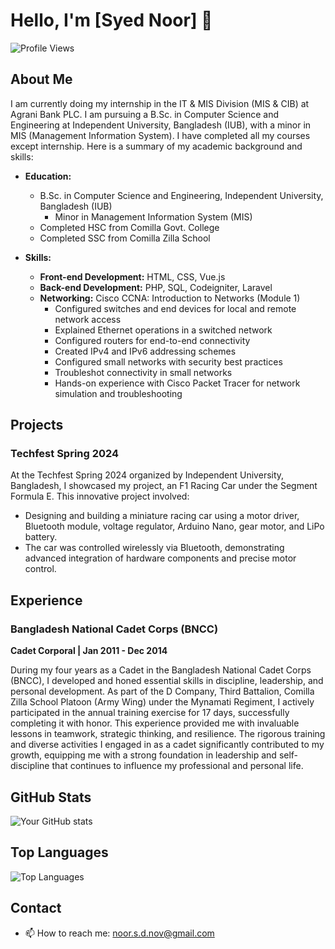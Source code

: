 # Hello, I'm [Syed Noor] 👋

![Profile Views](https://komarev.com/ghpvc/?username=Noorsyedd)

## About Me

I am currently doing my internship in the IT & MIS Division (MIS & CIB) at Agrani Bank PLC. I am pursuing a B.Sc. in Computer Science and Engineering at Independent University, Bangladesh (IUB), with a minor in MIS (Management Information System). I have completed all my courses except internship. Here is a summary of my academic background and skills:

- **Education:**
  - B.Sc. in Computer Science and Engineering, Independent University, Bangladesh (IUB)
    - Minor in Management Information System (MIS)
  - Completed HSC from Comilla Govt. College
  - Completed SSC from Comilla Zilla School

- **Skills:**
  - **Front-end Development:** HTML, CSS, Vue.js
  - **Back-end Development:** PHP, SQL, Codeigniter, Laravel
  - **Networking:** Cisco CCNA: Introduction to Networks (Module 1)
    - Configured switches and end devices for local and remote network access
    - Explained Ethernet operations in a switched network
    - Configured routers for end-to-end connectivity
    - Created IPv4 and IPv6 addressing schemes
    - Configured small networks with security best practices
    - Troubleshot connectivity in small networks
    - Hands-on experience with Cisco Packet Tracer for network simulation and troubleshooting

## Projects

### Techfest Spring 2024

At the Techfest Spring 2024 organized by Independent University, Bangladesh, I showcased my project, an F1 Racing Car under the Segment Formula E. This innovative project involved:

- Designing and building a miniature racing car using a motor driver, Bluetooth module, voltage regulator, Arduino Nano, gear motor, and LiPo battery.
- The car was controlled wirelessly via Bluetooth, demonstrating advanced integration of hardware components and precise motor control.

## Experience

### Bangladesh National Cadet Corps (BNCC)
**Cadet Corporal | Jan 2011 - Dec 2014**

During my four years as a Cadet in the Bangladesh National Cadet Corps (BNCC), I developed and honed essential skills in discipline, leadership, and personal development. As part of the D Company, Third Battalion, Comilla Zilla School Platoon (Army Wing) under the Mynamati Regiment, I actively participated in the annual training exercise for 17 days, successfully completing it with honor. This experience provided me with invaluable lessons in teamwork, strategic thinking, and resilience. The rigorous training and diverse activities I engaged in as a cadet significantly contributed to my growth, equipping me with a strong foundation in leadership and self-discipline that continues to influence my professional and personal life.

## GitHub Stats

![Your GitHub stats](https://github-readme-stats.vercel.app/api?username=Noorsyedd&show_icons=true&hide_border=true)

## Top Languages

![Top Languages](https://github-readme-stats.vercel.app/api/top-langs/?username=Noorsyedd&layout=compact)

## Contact

- 📫 How to reach me: [noor.s.d.nov@gmail.com](mailto:your-email@example.com)

